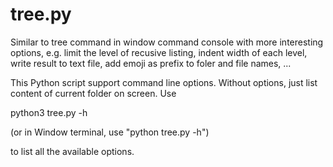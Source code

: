 # tree.py
Similar to tree command in window command console with more interesting options, e.g. limit the level of recusive listing, indent width of each level, write result to text file, add emoji as prefix to foler and file names, ...

This Python script support command line options. Without options, just list content of current folder on screen.
Use

python3 tree.py -h

(or in Window terminal, use "python tree.py -h")

to list all the available options.
